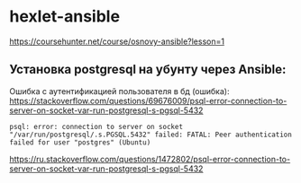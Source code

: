 # hexlet-ansible
https://coursehunter.net/course/osnovy-ansible?lesson=1

## Установка postgresql на убунту через Ansible:
Ошибка с аутентификацией пользователя в бд (ошибка):
https://stackoverflow.com/questions/69676009/psql-error-connection-to-server-on-socket-var-run-postgresql-s-pgsql-5432
```
psql: error: connection to server on socket "/var/run/postgresql/.s.PGSQL.5432" failed: FATAL: Peer authentication failed for user "postgres" (Ubuntu)
```
https://ru.stackoverflow.com/questions/1472802/psql-error-connection-to-server-on-socket-var-run-postgresql-s-pgsql-5432
